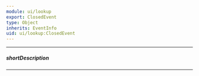 ```yaml
---
module: ui/lookup
export: ClosedEvent
type: Object
inherits: EventInfo
uid: ui/lookup:ClosedEvent
---
```

---
##### shortDescription
<!-- Description goes here -->

---
<!-- Description goes here -->
